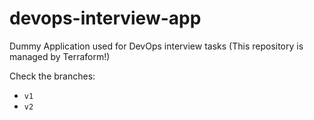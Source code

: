 # devops-interview-app
Dummy Application used for DevOps interview tasks (This repository is managed by Terraform!)

Check the branches:
- `v1`
- `v2`